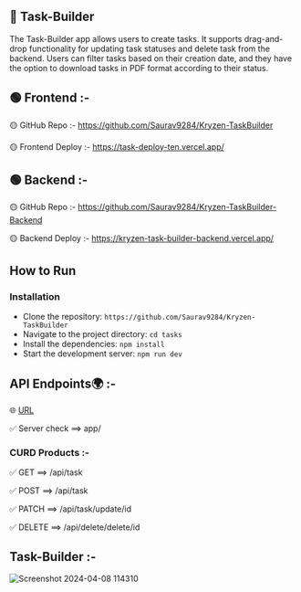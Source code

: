 ## 📝 Task-Builder

The Task-Builder app allows users to create tasks. It supports drag-and-drop functionality for updating task statuses and delete task from the backend. Users can filter tasks based on their creation date, and they have the option to download tasks in PDF format according to their status.

## 🟢 Frontend :-

🟡 GitHub Repo :- https://github.com/Saurav9284/Kryzen-TaskBuilder

🟡 Frontend Deploy :- https://task-deploy-ten.vercel.app/

## 🟢 Backend :-

🟡 GitHub Repo :- https://github.com/Saurav9284/Kryzen-TaskBuilder-Backend

🟡 Backend Deploy :- https://kryzen-task-builder-backend.vercel.app/

 ## How to Run <br/>
 
   ### Installation 
   
   - Clone the repository:  `https://github.com/Saurav9284/Kryzen-TaskBuilder` 
   - Navigate to the project directory:   `cd tasks` 
   - Install the dependencies:   `npm install` 
   - Start the development server:   `npm run dev`

## API Endpoints🌍 :-

🌐 <a href='https://arba-backend.vercel.app/'>URL</a>

✅ Server check ==> app/

### CURD Products :-

✅ GET ==> /api/task

✅ POST ==> /api/task

✅ PATCH ==> /api/task/update/id

✅ DELETE ==> /api/delete/delete/id

## Task-Builder :-

![Screenshot 2024-04-08 114310](https://github.com/Saurav9284/Kryzen-TaskBuilder/assets/135011685/61489ead-0a20-4199-8b45-c231772bff9d)
